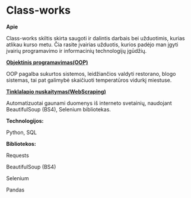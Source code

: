 # Class-works

**Apie**

Class-works skiltis skirta saugoti ir dalintis darbais bei užduotimis, kurias atlikau kurso metu. Čia rasite įvairias užduotis, kurios padėjo man įgyti įvairių programavimo ir informacinių technologijų įgūdžių.


**<a href=https://github.com/rasadzen/Class-works/tree/main/OOP> Objektinis programavimas(OOP)</a>**

OOP pagalba sukurtos sistemos, leidžiančios valdyti restorano, blogo sistemas, tai pat galimybė skaičiuoti temperatūros vidurkį miestuse.


**<a href=https://github.com/rasadzen/Class-works/tree/main/WebScraping> Tinklalapio nuskaitymas(WebScraping)</a>**

Automatizuotai gaunami duomenys iš interneto svetainių, naudojant BeautifulSoup (BS4), Selenium bibliotekas.


**Technologijos:**

Python, SQL

**Bibliotekos:**

Requests

BeautifulSoup (BS4)

Selenium

Pandas



